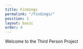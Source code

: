 ```yaml
---
title: Findings
permalink: "/findings/"
position: 1
layout: basic
order: 4
---
```


Welcome to the Third Person Project